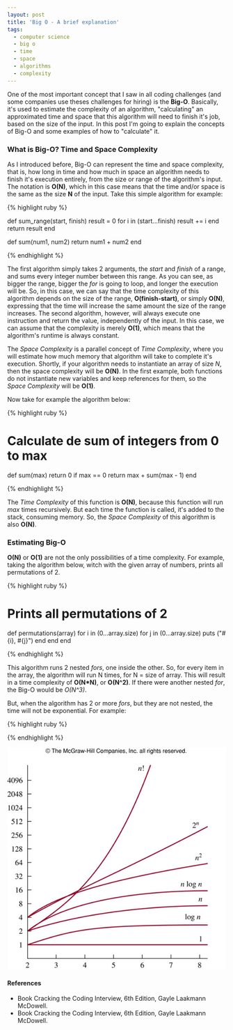 ```yaml
---
layout: post
title: 'Big O - A brief explanation'
tags:
  - computer science
  - big o
  - time
  - space
  - algorithms
  - complexity
---
```


One of the most important concept that I saw in all coding challenges (and some companies use theses challenges for hiring) is the **Big-O**. Basically, it's used to estimate the complexity of an algorithm, "calculating" an approximated time and space that this algorithm will need to finish it's job, based on the size of the input. In this post I'm going to explain the concepts of Big-O and some examples of how to "calculate" it.


### What is Big-O? Time and Space Complexity

As I introduced before, Big-O can represent the time and space complexity, that is, how long in time and how much in space an algorithm needs to finish it's execution entirely, from the size or range of the algorithm's input. The notation is **O(N)**, which in this case means that the time and/or space is the same as the size **N** of the input. Take this simple algorithm for example:

{% highlight ruby %}

  def sum_range(start, finish)
    result = 0
    for i in (start...finish)
      result += i
    end
    return result
  end

  def sum(num1, num2)
    return num1 + num2
  end

{% endhighlight %}

The first algorithm simply takes 2 arguments, the *start* and *finish* of a range, and sums every integer number between this range. As you can see, as bigger the range, bigger the *for* is going to loop, and longer the execution will be. So, in this case, we can say that the time complexity of this algorithm depends on the size of the range, **O(finish-start)**, or simply **O(N)**, expressing that the time will increase the same amount the size of the range increases. The second algorithm, however, will always execute one instruction and return the value, independently of the input. In this case, we can assume that the complexity is merely **O(1)**, which means that the algorithm's runtime is always constant.

The *Space Complexity* is a parallel concept of *Time Complexity*, where you will estimate how much memory that algorithm will take to complete it's execution. Shortly, if your algorithm needs to instantiate an array of size *N*, then the space complexity will be **O(N)**. In the first example, both functions do not instantiate new variables and keep references for them, so the *Space Complexity* will be **O(1)**.

Now take for example the algorithm below:

{% highlight ruby %}

  # Calculate de sum of integers from 0 to max
  def sum(max)
    return 0 if max == 0
    return max + sum(max - 1)
  end

{% endhighlight %}

The *Time Complexity* of this function is **O(N)**, because this function will run *max* times recursively. But each time the function is called, it's added to the stack, consuming memory. So, the *Space Complexity* of this algorithm is also **O(N)**.


### Estimating Big-O

**O(N)** or **O(1)** are not the only possibilities of a  time complexity. For example, taking the algorithm below, witch with the given array of numbers, prints all permutations of 2.

{% highlight ruby %}

  # Prints all permutations of 2
  def permutations(array)
    for i in (0...array.size)
      for j in (0...array.size)
        puts ("#{i}, #{j}")
      end
    end
  end

{% endhighlight %}

This algorithm runs 2 nested *fors*, one inside the other. So, for every item in the array, the algorithm will run N times, for N = size of array. This will result in a time complexity of **O(N*N)**, or **O(N^2)**. If there were another nested *for*, the Big-O would be *O(N^3)*.

But, when the algorithm has 2 or more *fors*, but they are not nested, the time will not be exponential. For example:

{% highlight ruby %}

{% endhighlight %}


![](/images/big-o-post/f23nuh.jpg)



#### References

- Book Cracking the Coding Interview, 6th Edition, Gayle Laakmann McDowell.
- Book Cracking the Coding Interview, 6th Edition, Gayle Laakmann McDowell.

